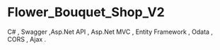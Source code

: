 # Flower_Bouquet_Shop_V2
C# , Swagger ,Asp.Net API , Asp.Net MVC , Entity Framework  , Odata , CORS , Ajax  .
